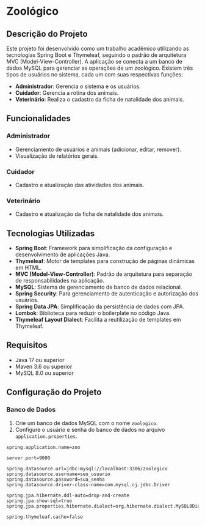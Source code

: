# Zoológico

## Descrição do Projeto

Este projeto foi desenvolvido como um trabalho acadêmico utilizando as tecnologias Spring Boot e Thymeleaf, seguindo o padrão de arquitetura MVC (Model-View-Controller). A aplicação se conecta a um banco de dados MySQL para gerenciar as operações de um zoológico. Existem três tipos de usuários no sistema, cada um com suas respectivas funções:

- **Administrador**: Gerencia o sistema e os usuários.
- **Cuidador**: Gerencia a rotina dos animais.
- **Veterinário**: Realiza o cadastro da ficha de natalidade dos animais.

## Funcionalidades

### Administrador
- Gerenciamento de usuários e animais (adicionar, editar, remover).
- Visualização de relatórios gerais.

### Cuidador
- Cadastro e atualização das atividades dos animais.

### Veterinário
- Cadastro e atualização da ficha de natalidade dos animais.

## Tecnologias Utilizadas

- **Spring Boot**: Framework para simplificação da configuração e desenvolvimento de aplicações Java.
- **Thymeleaf**: Motor de templates para construção de páginas dinâmicas em HTML.
- **MVC (Model-View-Controller)**: Padrão de arquitetura para separação de responsabilidades na aplicação.
- **MySQL**: Sistema de gerenciamento de banco de dados relacional.
- **Spring Security**: Para gerenciamento de autenticação e autorização dos usuários.
- **Spring Data JPA**: Simplificação da persistência de dados com JPA.
- **Lombok**: Biblioteca para reduzir o boilerplate no código Java.
- **Thymeleaf Layout Dialect**: Facilita a reutilização de templates em Thymeleaf.

## Requisitos

- Java 17 ou superior
- Maven 3.6 ou superior
- MySQL 8.0 ou superior

## Configuração do Projeto

### Banco de Dados

1. Crie um banco de dados MySQL com o nome `zoologico`.
2. Configure o usuário e senha do banco de dados no arquivo `application.properties`.

```properties
spring.application.name=zoo

server.port=9000

spring.datasource.url=jdbc:mysql://localhost:3306/zoologico
spring.datasource.username=seu_usuario
spring.datasource.password=sua_senha
spring.datasource.driver-class-name=com.mysql.cj.jdbc.Driver

spring.jpa.hibernate.ddl-auto=drop-and-create
spring.jpa.show-sql=true
spring.jpa.properties.hibernate.dialect=org.hibernate.dialect.MySQL8Dialect

spring.thymeleaf.cache=false
